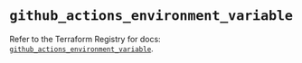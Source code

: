 # `github_actions_environment_variable`

Refer to the Terraform Registry for docs: [`github_actions_environment_variable`](https://registry.terraform.io/providers/integrations/github/6.0.1/docs/resources/actions_environment_variable).
